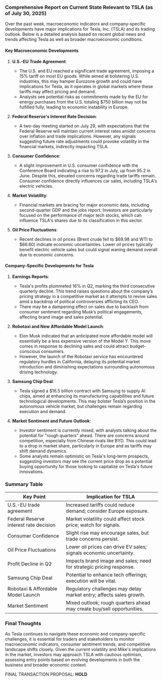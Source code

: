 ### Comprehensive Report on Current State Relevant to TSLA (as of July 30, 2025)

Over the past week, macroeconomic indicators and company-specific developments have major implications for Tesla, Inc. (TSLA) and its trading outlook. Below is a detailed analysis based on recent global news and trends affecting Tesla as well as broader macroeconomic conditions.

#### Key Macroeconomic Developments

1. **U.S.-EU Trade Agreement**:
   - The U.S. and EU reached a significant trade agreement, imposing a 15% tariff on most EU goods. While aimed at bolstering U.S. industries, this may hamper Eurozone growth and could have implications for Tesla, as it operates in global markets where these tariffs may affect pricing and demand.
   - Analysts see potential risks as commitments made by the EU for energy purchases from the U.S. totaling $750 billion may not be fulfilled fully, leading to economic instability in Europe.

2. **Federal Reserve's Interest Rate Decision**:
   - A two-day meeting started on July 29, with expectations that the Federal Reserve will maintain current interest rates amidst concerns over inflation and trade implications. However, any signals suggesting future rate adjustments could provoke volatility in the financial markets, indirectly impacting TSLA.
  
3. **Consumer Confidence**:
   - A slight improvement in U.S. consumer confidence with the Conference Board indicating a rise to 97.2 in July, up from 95.2 in June. Despite this, elevated concerns regarding trade tariffs remain. Consumer confidence directly influences car sales, including TSLA's electric vehicles.

4. **Market Volatility**:
   - Financial markets are bracing for major economic data, including second-quarter GDP and the jobs report. Investors are particularly focused on the performance of major tech stocks, which can influence TSLA's shares due to its classification in this sector.

5. **Oil Price Fluctuations**:
   - Recent declines in oil prices (Brent crude fell to $69.98 and WTI to $66.60) indicate economic uncertainties. Lower oil prices typically benefit electric vehicle sales but could signal waning demand overall due to economic concerns.

#### Company-Specific Developments for Tesla

1. **Earnings Reports**:
   - Tesla's profits plummeted 16% in Q2, marking the third consecutive quarterly decline. This trend raises questions about the company’s pricing strategy in a competitive market as it attempts to revive sales amid a backdrop of political controversies afflicting its CEO.
   - There may be a dampening effect on sales due to backlash from consumer sentiment regarding Musk’s political engagements, affecting brand image and sales potential.

2. **Robotaxi and New Affordable Model Launch**:
   - Elon Musk indicated that an anticipated more affordable model will essentially be a less expensive version of the Model Y. This move comes in response to declining sales and could attract budget-conscious consumers.
   - However, the launch of the Robotaxi service has encountered regulatory hurdles in California, delaying its potential market introduction and diminishing expectations surrounding autonomous driving technology.

3. **Samsung Chip Deal**:
   - Tesla signed a $16.5 billion contract with Samsung to supply AI chips, aimed at enhancing its manufacturing capabilities and future technological developments. This may bolster Tesla’s position in the autonomous vehicle market, but challenges remain regarding execution and demand.

4. **Market Sentiment and Future Outlook**:
   - Investor sentiment is currently mixed, with analysts talking about the potential for "rough quarters" ahead. There are concerns around competition, especially from Chinese rivals like BYD. This could lead to a drop in market share, particularly in Europe and as tariffs may shift demand dynamics.
   - Some analysts remain optimistic on Tesla's long-term prospects, suggesting investors may see the current price drop as a potential buying opportunity for those looking to capitalize on Tesla's future innovations.

### Summary Table

| **Key Point**                               | **Implication for TSLA**                                           |
|---------------------------------------------|--------------------------------------------------------------------|
| U.S.-EU trade agreement                     | Increased tariffs could reduce demand; consider Europe exposure.   |
| Federal Reserve interest rate decision      | Market volatility could affect stock price; watch for signals.     |
| Consumer Confidence                          | Slight rise may encourage sales, but trade concerns persist.       |
| Oil Price Fluctuations                      | Lower oil prices can drive EV sales; signals economic uncertainty.  |
| Profit Decline in Q2                        | Impacts brand image and sales; need for strategic pricing response. |
| Samsung Chip Deal                           | Potential to enhance tech offerings; execution will be vital.      |
| Robotaxi & Affordable Model Launch          | Regulatory challenges may delay market entry; affects sales growth. |
| Market Sentiment                            | Mixed outlook; rough quarters ahead may create buy/sell opportunities.|

### Final Thoughts
As Tesla continues to navigate these economic and company-specific challenges, it is essential for traders and stakeholders to monitor macroeconomic indicators, consumer sentiment trends, and competitive landscape shifts closely. Given the current volatility and Mike's implications in the market, investors may approach TSLA with cautious optimism, assessing entry points based on evolving developments in both the business and broader economic context. 

FINAL TRANSACTION PROPOSAL: **HOLD**
